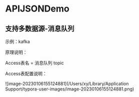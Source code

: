 # APIJSONDemo

## 支持多数据源-消息队列

示例：kafka

原理说明：

Access表名 = 消息队列 topic

Access表配置说明：

![image-20230106155124881](/Users/xy/Library/Application Support/typora-user-images/image-20230106155124881.png)
